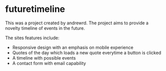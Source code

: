 # futuretimeline
This was a project created by andrewrd. The project aims to provide a novelty timeline of events in the future.

The sites features include:
- Responsive design with an emphasis on mobile experience
- Quotes of the day which loads a new quote everytime a button is clicked
- A timeline with possible events
- A contact form with email capability 